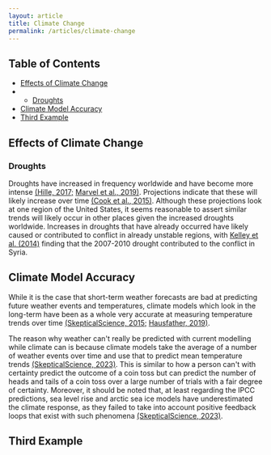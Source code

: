 ```yaml
---
layout: article
title: Climate Change
permalink: /articles/climate-change
---
```


<div markdown="1">

## **Table of Contents**
- [Effects of Climate Change](#effects-of-climate-change)
- - [Droughts](#droughts)
- [Climate Model Accuracy](#climate-model-accuracy)
- [Third Example](#third-example)

## **Effects of Climate Change**

### **Droughts**

Droughts have increased in frequency worldwide and have become more intense [(Hille, 2017;](https://www.nasa.gov/feature/goddard/2016/nasa-finds-drought-in-eastern-mediterranean-worst-of-past-900-years) [Marvel et al., 2019)](https://www.nature.com/articles/s41586-019-1149-8). Projections indicate that these will likely increase over time [(Cook et al., 2015)](https://www.science.org/doi/pdf/10.1126/sciadv.1400082). Although these projections look at one region of the United States, it seems reasonable to assert similar trends will likely occur in other places given the increased droughts worldwide. Increases in droughts that have already occurred have likely caused or contributed to conflict in already unstable regions, with [Kelley et al. (2014)](https://www.pnas.org/content/112/11/3241) finding that the 2007-2010 drought contributed to the conflict in Syria.

## **Climate Model Accuracy**

While it is the case that short-term weather forecasts are bad at predicting future weather events and temperatures, climate models which look in the long-term have been as a whole very accurate at measuring temperature trends over time [(SkepticalScience, 2015;](https://skepticalscience.com/ipcc-global-warming-projections.htm) [Hausfather, 2019)](https://agupubs.onlinelibrary.wiley.com/doi/full/10.1029/2019GL085378).

The reason why weather can't really be predicted with current modelling while climate can is because climate models take the average of a number of weather events over time and use that to predict mean temperature trends [(SkepticalScience, 2023)](https://skepticalscience.com/climate-models.htm). This is similar to how a person can't with certainty predict the outcome of a coin toss but can predict the number of heads and tails of a coin toss over a large number of trials with a fair degree of certainty. Moreover, it should be noted that, at least regarding the IPCC predictions, sea level rise and arctic sea ice models have underestimated the climate response, as they failed to take into account positive feedback loops that exist with such phenomena [(SkepticalScience, 2023)](https://skepticalscience.com/climate-models.htm).

## Third Example

</div>

